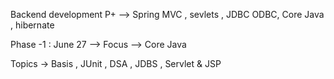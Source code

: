 Backend development P+ --> Spring MVC , sevlets , JDBC ODBC, Core Java , hibernate

Phase -1 : June 27 --> Focus --> Core Java 

Topics -> Basis , JUnit , DSA , JDBS , Servlet & JSP 

